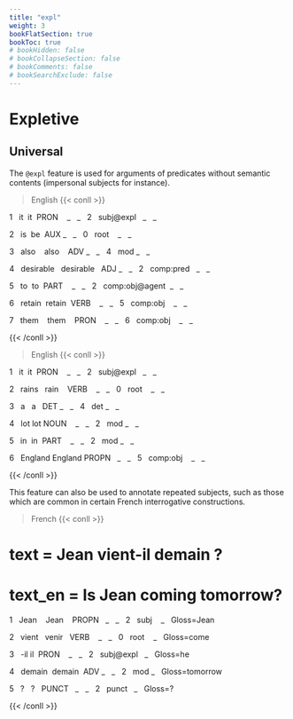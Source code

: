 ```yaml
---
title: "expl"
weight: 3
bookFlatSection: true
bookToc: true
# bookHidden: false
# bookCollapseSection: false
# bookComments: false
# bookSearchExclude: false
---
```

# Expletive

## Universal 

The `@expl` feature is used for arguments of predicates without semantic contents (impersonal subjects for instance).

> English
{{< conll >}}

1   it  it  PRON    _   _   2   subj@expl   _   _

2   is  be  AUX _   _   0   root    _   _

3   also    also    ADV _   _   4   mod _   _

4   desirable   desirable   ADJ _   _   2   comp:pred   _   _

5   to  to  PART    _   _   2   comp:obj@agent  _   _

6   retain  retain  VERB    _   _   5   comp:obj    _   _

7   them    them    PRON    _   _   6   comp:obj    _   _

{{< /conll >}}

> English
{{< conll >}}

1   it  it  PRON    _   _   2   subj@expl   _   _

2   rains   rain    VERB    _   _   0   root    _   _

3   a   a   DET _   _   4   det _   _

4   lot lot NOUN    _   _   2   mod _   _

5   in  in  PART    _   _   2   mod _   _

6   England England PROPN   _   _   5   comp:obj    _   _

{{< /conll >}}


This feature can also be used to annotate repeated subjects, such as those which are common in certain French interrogative constructions.

> French 
{{< conll >}}

# text = Jean vient-il demain ?

# text_en = Is Jean coming tomorrow?

1   Jean    Jean    PROPN   _   _   2   subj    _   Gloss=Jean

2   vient   venir   VERB    _   _   0   root    _   Gloss=come

3   -il il  PRON    _   _   2   subj@expl   _   Gloss=he

4   demain  demain  ADV _   _   2   mod _   Gloss=tomorrow

5   ?   ?   PUNCT   _   _   2   punct   _   Gloss=?

{{< /conll >}}






